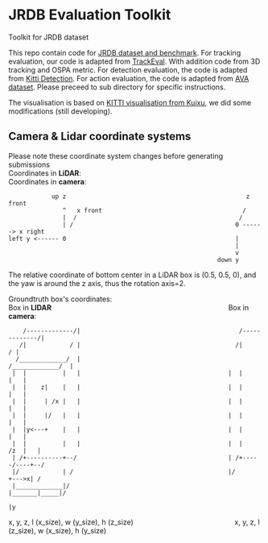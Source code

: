 # JRDB Evaluation Toolkit

Toolkit for JRDB dataset

This repo contain code for [JRDB dataset and benchmark](https://jrdb.erc.monash.edu/). For tracking evaluation, our code
is adapted from [TrackEval](https://github.com/JonathonLuiten/TrackEval). With addition code from 3D tracking and OSPA
metric. For detection evaluation, the code is adapted
from [Kitti Detection](http://www.cvlibs.net/datasets/kitti/eval_object.php). For action evaluation, the code is adapted
from [AVA dataset](https://research.google.com/ava/index.html). Please preceed to sub directory for specific
instructions.

The visualisation is based on [KITTI visualisation from Kuixu](https://github.com/kuixu/kitti_object_vis), we did some
modifications (still developing).

## Camera & Lidar coordinate systems

Please note these coordinate system changes before generating submissions  
Coordinates in __LiDAR__: &emsp;&emsp;&emsp;&emsp;&emsp;&emsp;&emsp;&emsp;&emsp;&emsp;&emsp;&emsp;&emsp;&emsp;&emsp;
&emsp;&emsp;&emsp;&emsp;&emsp; Coordinates in __camera__:

                up z                                                  z front                          
                   ^   x front                                       /                                  
                   |  /                                             /                          
                   | /                                             0 ------> x right                          
    left y <------ 0                                               |                          
                                                                   |      
                                                                   v      
                                                              down y      

The relative coordinate of bottom center in a LiDAR box is (0.5, 0.5, 0), and the yaw is around the z axis, thus the
rotation axis=2.

Groundtruth box's coordinates:  
Box in __LIDAR__ &emsp;&emsp;&emsp;&emsp;&emsp;&emsp;&emsp;&emsp;&emsp;&emsp;&emsp;&emsp;&emsp;&emsp;&emsp;
&emsp;&emsp;&emsp;&emsp; &emsp;&emsp;&emsp;&emsp;&emsp; Box in __camera__:

        /-------------/|                                            /-------------/|                                       
       /|            / |                                           /|            / |                                       
      /_____________/  |                                          /_____________/  |                                       
     |  |          |   |                                         |  |          |   |                                       
     |  |    z|    |   |                                         |  |          |   |                                       
     |  |     | /x |   |                                         |  |          |   |                                       
     |  |     |/   |   |                                         |  |          |   |                                       
     |  |y<---+    |   |                                         |  |          |   |                                       
     |  |          |   |                                         |  |      /z  |   |                                       
     | /+----------+--/                                          | /+-----/----+--/                                       
     |/            | /                                           |/      +--->x| /                                         
     |_____________|/                                            |_______|_____|/                                          
                                                                         |y

x, y, z, l (x_size), w (y_size), h (z_size) &emsp; &emsp; &emsp; &emsp; &emsp; &emsp; &emsp; &emsp; &emsp; &emsp; &emsp;
x, y, z, l (z_size), w (x_size), h (y_size)
